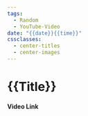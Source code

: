 ```yaml
---
tags:
  - Random
  - YouTube-Video
date: "{{date}}{{time}}"
cssclasses:
  - center-titles
  - center-images
---
```

# {{Title}}
#### Video Link
